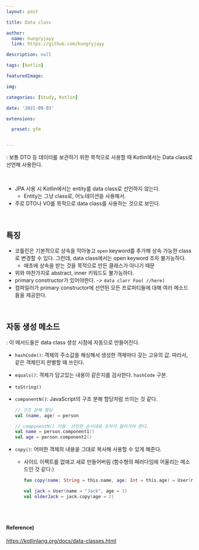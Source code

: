 ```yaml
---
layout: post

title: Data class

author: 
  name: hungryjayy
  link: https://github.com/hungryjayy

description: null

tags: [kotlin]

featuredImage: 

img: 

categories: [Study, Kotlin]

date: '2021-09-03'

extensions:

  preset: gfm


---
```


: 보통 DTO 등 데이터를 보관하기 위한 목적으로 사용할 때 Kotlin에서는 Data class로 선언해 사용한다.

<br>

* JPA 사용 시 Kotlin에서는 entity를 data class로 선언하지 않는다.
  * Entity는 그냥 class로, 어노테이션을 사용해서.
* 주로 DTO나 VO를 목적으로 data class를 사용하는 것으로 보인다.

<br>

## 특징

* 코틀린은 기본적으로 상속을 막아놓고 `open` keyword를 추가해 상속 가능한 class로 변경할 수 있다. 그런데, data class에서는 open keyword 조차 불가능하다.
  * 애초에 상속을 받는 것을 목적으로 만든 클래스가 아니기 때문
* 위와 마찬가지로 abstract, inner 키워드도 불가능하다.
* primary constructor가 있어야한다. -> `data clarr Foo( //here) `
* 컴파일러가 primary constructor에 선언된 모든 프로퍼티들에 대해 여러 메소드들을 제공한다.

<br>

## 자동 생성 메소드

: 이 메서드들은 data class 생성 시점에 자동으로 만들어진다.

* `hashCode()`: 객체의 주소값을 해싱해서 생성한 객체마다 갖는 고유의 값. 따라서, 같은 객체인지 판별할 때 쓰인다.

* `equals()`: 객체가 담고있는 내용이 같은지를 검사한다. `hashCode` 구분.

* `toString()`

* `componentN()`: JavaScript의 구조 분해 할당처럼 쓰이는 것 같다.

  ```kotlin
  // 구조 분해 할당
  val (name, age) = person
  
  // componentN() 이용. 선언한 순서대로 숫자가 들어가야 한다.
  val name = person.component1()
  val age = person.component2()
  ```

* `copy()`: 어떠한 객체의 내용을 그대로 복사해 사용할 수 있게 해준다.

  * 사이드 이펙트를 없애고 새로 만들어버림 (함수형의 패러다임에 어울리는 메소드인 것 같다.)

    ```kotlin
    fun copy(name: String = this.name, age: Int = this.age) = User(name, age)
    
    val jack = User(name = "Jack", age = 1)
    val olderJack = jack.copy(age = 2)
    ```

<br><br>

#### Reference)

https://kotlinlang.org/docs/data-classes.html
